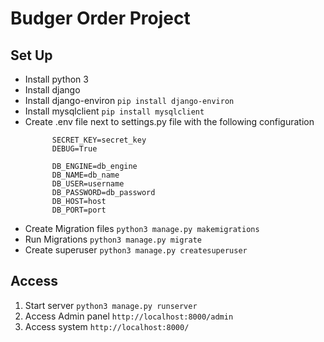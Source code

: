 # Budger Order Project

## Set Up
- Install python 3
- Install django
- Install django-environ `pip install django-environ`
- Install mysqlclient `pip install mysqlclient`
- Create .env file next to settings.py file with the following configuration
  ```
        SECRET_KEY=secret_key
        DEBUG=True

        DB_ENGINE=db_engine
        DB_NAME=db_name
        DB_USER=username
        DB_PASSWORD=db_password
        DB_HOST=host
        DB_PORT=port

  ```
- Create Migration files `python3 manage.py makemigrations`
- Run Migrations `python3 manage.py migrate`
- Create superuser `python3 manage.py createsuperuser`

## Access
1. Start server `python3 manage.py runserver`
2. Access Admin panel `http://localhost:8000/admin`
3. Access system `http://localhost:8000/`